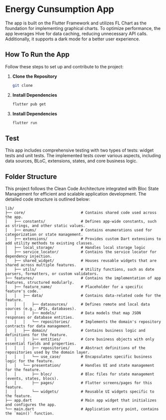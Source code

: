 # Energy Cunsumption App

The app is built on the Flutter Framework and utilizes FL Chart as the foundation for implementing graphical charts. To optimize performance, the app leverages Hive for data caching, reducing unnecessary API calls. Additionally, it supports a dark mode for a better user experience.

## How To Run the App 

Follow these steps to set up and contribute to the project:

1. **Clone the Repository**
   
   ```bash
   git clone 
2. **Install Dependencies**
   
   ```bash
   flutter pub get
3. **Install Dependencies**

   ```bash
   flutter run

## Test
This app includes comprehensive testing with two types of tests: widget tests and unit tests. The implemented tests cover various aspects, including data sources, BLoC, extensions, states, and core business logic.

## Folder Structure
This project follows the Clean Code Architecture integrated with Bloc State Management for efficient and scalable application development.
The detailed code structure is outlined below:

```plaintext
lib/
├── core/                         # Contains shared code used across the app.
│   ├── constants/                # Defines app-wide constants, such as strings, and other static values.
│   ├── enums/                    # Contains enumerations used for categorization or state management.
│   ├── extensions/               # Provides custom Dart extensions to add utility methods to existing classes.
│   ├── local_storage/            # Handles local storage logic
│   ├── service_locator/          # Contains the service locator for dependency injection.
│   ├── shared_widget/            # Houses reusable widgets that are shared across multiple features.
│   ├── utils/                    # Utility functions, such as date parsers, formatters, or custom validators.
├── features/                     # Contains the implementation of app features, structured modularly.
│   ├── feature_name/             # Placeholder for a specific feature's code.
│   │   ├── data/                 # Contains data-related code for the feature.
│   │   │   ├── datasources/      # Defines remote and local data sources (e.g., APIs, databases).
│   │   │   ├── models/           # Data models that map JSON responses or database entities.
│   │   │   └── repositories/     # Implements the domain's repository contracts for data management.
│   │   ├── domain/               # Contains business logic and definitions for the feature.
│   │   │   ├── entities/         # Core business objects with only essential fields and properties.
│   │   │   ├── repositories/     # Abstract definitions of the repositories used by the domain layer.
│   │   │   └── use_case/         # Encapsulates specific business logic for the feature.
│   │   └── presentation/         # Handles UI and state management for the feature.
│   │       ├── bloc/             # Bloc files for state management (events, states, blocs).
│   │       ├── pages/            # Flutter screens/pages for this feature.
│   │       └── widgets/          # Reusable UI widgets specific to the feature.
├── app.dart                      # Main app widget that initializes and configures the app.
└── main.dart                     # Application entry point, contains the `main()` function.
```
